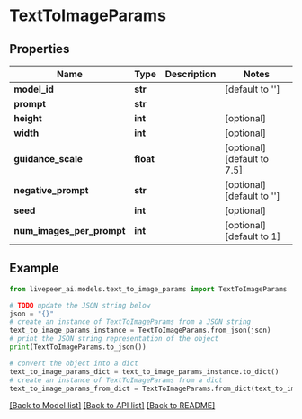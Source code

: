# TextToImageParams


## Properties

Name | Type | Description | Notes
------------ | ------------- | ------------- | -------------
**model_id** | **str** |  | [default to '']
**prompt** | **str** |  | 
**height** | **int** |  | [optional] 
**width** | **int** |  | [optional] 
**guidance_scale** | **float** |  | [optional] [default to 7.5]
**negative_prompt** | **str** |  | [optional] [default to '']
**seed** | **int** |  | [optional] 
**num_images_per_prompt** | **int** |  | [optional] [default to 1]

## Example

```python
from livepeer_ai.models.text_to_image_params import TextToImageParams

# TODO update the JSON string below
json = "{}"
# create an instance of TextToImageParams from a JSON string
text_to_image_params_instance = TextToImageParams.from_json(json)
# print the JSON string representation of the object
print(TextToImageParams.to_json())

# convert the object into a dict
text_to_image_params_dict = text_to_image_params_instance.to_dict()
# create an instance of TextToImageParams from a dict
text_to_image_params_from_dict = TextToImageParams.from_dict(text_to_image_params_dict)
```
[[Back to Model list]](../README.md#documentation-for-models) [[Back to API list]](../README.md#documentation-for-api-endpoints) [[Back to README]](../README.md)


